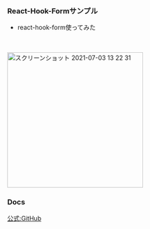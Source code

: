 ### React-Hook-Formサンプル
- react-hook-form使ってみた
<br />
<br />

<img width="311" alt="スクリーンショット 2021-07-03 13 22 31" src="https://user-images.githubusercontent.com/71884766/124342816-bb46f600-dc01-11eb-89cb-b44bee197f7b.png">

### Docs
[公式:GitHub](https://github.com/react-hook-form/react-hook-form)
